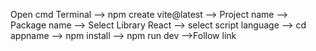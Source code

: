 Open cmd Terminal 
--> npm create vite@latest
--> Project name
--> Package name
--> Select Library React
--> select script language
--> cd appname
--> npm install
--> npm run dev
-->Follow link
